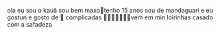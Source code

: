 ola eu sou o kauã sou bem maxo🥇tenho 15 anos
sou de mandaguari
e eu gostun e gosto de 🐸 complicadas
🍁🍁🍁🍁🍁🍁🍁vem em min loirinhas
casado com a safadeza
